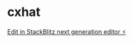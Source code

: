 # cxhat

[Edit in StackBlitz next generation editor ⚡️](https://stackblitz.com/~/github.com/Xzelion/cxhat)